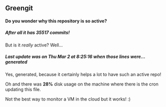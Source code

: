## Greengit

#### Do you wonder why this repository is so active?

##### After all it has 35517 commits!

But is it *really* active? Well...

##### Last update was on Thu Mar 2 at 8:25:16 when those lines were... generated

Yes, generated, because it certainly helps a lot to have such an active repo!

Oh and there was **28%** disk usage on the machine
where there is the cron updating this file.

Not the best way to monitor a VM in the cloud but it works! :)
